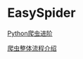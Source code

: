 # EasySpider

[Python爬虫进阶](http://cuiqingcai.com/2433.html)

[爬虫整体流程介绍](https://github.com/lining0806/PythonSpiderNotes)
